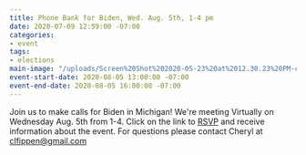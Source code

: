 ```yaml
---
title: Phone Bank for Biden, Wed. Aug. 5th, 1-4 pm
date: 2020-07-09 12:59:00 -07:00
categories:
- event
tags:
- elections
main-image: "/uploads/Screen%20Shot%202020-05-23%20at%2012.30.23%20PM-c4f6be.png"
event-start-date: 2020-08-05 13:00:00 -07:00
event-end-date: 2020-08-05 16:00:00 -07:00
---
```


Join us to make calls for Biden in Michigan! 
We're meeting Virtually on Wednesday Aug. 5th from 1-4.  Click on the link to [RSVP](https://docs.google.com/forms/d/e/1FAIpQLScFgMc1c24_HR0u0y7UOXzwray0RcRHyOYV57riLWDO2HfnoA/viewform) and receive information about the event. For questions please contact Cheryl at clfippen@gmail.com
